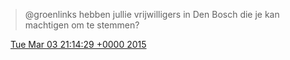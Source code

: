 > @groenlinks hebben jullie vrijwilligers in Den Bosch die je kan machtigen om te stemmen?

<img src="../../media/tweet.ico" width="12" /> [Tue Mar 03 21:14:29 +0000 2015](https://twitter.com/DromerDenker/status/572867664885886977)